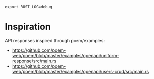 `export RUST_LOG=debug`

# Inspiration
API responses inspired through poem/examples: 
- https://github.com/poem-web/poem/blob/master/examples/openapi/uniform-response/src/main.rs
- https://github.com/poem-web/poem/blob/master/examples/openapi/users-crud/src/main.rs
